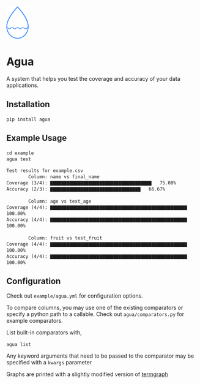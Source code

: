 ![Agua](./logo.png?raw=true)
# Agua

A system that helps you test the coverage and accuracy of your data applications.

## Installation

```shell
pip install agua
```

## Example Usage

```shell
cd example
agua test
```

```shell
Test results for example.csv
        Column: name vs final_name
Coverage (3/4): ▇▇▇▇▇▇▇▇▇▇▇▇▇▇▇▇▇▇▇▇▇▇▇▇▇▇▇▇▇▇▇▇▇▇▇▇▇   75.00%
Accuracy (2/3): ▇▇▇▇▇▇▇▇▇▇▇▇▇▇▇▇▇▇▇▇▇▇▇▇▇▇▇▇▇▇▇▇▇   66.67%

        Column: age vs test_age
Coverage (4/4): ▇▇▇▇▇▇▇▇▇▇▇▇▇▇▇▇▇▇▇▇▇▇▇▇▇▇▇▇▇▇▇▇▇▇▇▇▇▇▇▇▇▇▇▇▇▇▇▇▇▇  100.00%
Accuracy (4/4): ▇▇▇▇▇▇▇▇▇▇▇▇▇▇▇▇▇▇▇▇▇▇▇▇▇▇▇▇▇▇▇▇▇▇▇▇▇▇▇▇▇▇▇▇▇▇▇▇▇▇  100.00%

        Column: fruit vs test_fruit
Coverage (4/4): ▇▇▇▇▇▇▇▇▇▇▇▇▇▇▇▇▇▇▇▇▇▇▇▇▇▇▇▇▇▇▇▇▇▇▇▇▇▇▇▇▇▇▇▇▇▇▇▇▇▇  100.00%
Accuracy (4/4): ▇▇▇▇▇▇▇▇▇▇▇▇▇▇▇▇▇▇▇▇▇▇▇▇▇▇▇▇▇▇▇▇▇▇▇▇▇▇▇▇▇▇▇▇▇▇▇▇▇▇  100.00%
```

## Configuration

Check out ```example/agua.yml``` for configuration options.

To compare columns, you may use one of the existing comparators or specify a python path to a callable.
Check out ```agua/comparators.py``` for example comparators.

List built-in comparators with,

```shell
agua list
```

Any keyword arguments that need to be passed to the comparator may be specified with a `kwargs` parameter


Graphs are printed with a slightly modified version of [termgraph](https://github.com/mkaz/termgraph)

